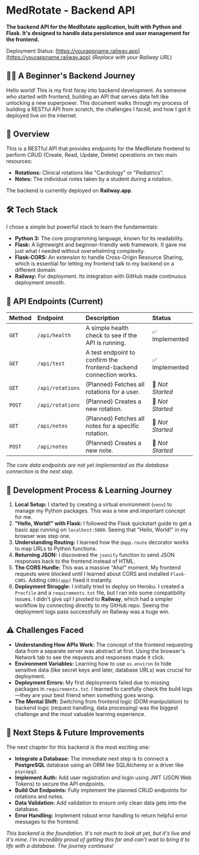 # MedRotate - Backend API

**The backend API for the MedRotate application, built with Python and Flask. It's designed to handle data persistence and user management for the frontend.**

Deployment Status: [https://yourappname.railway.app](https://yourappname.railway.app) (*Replace with your Railway URL*)

## 👨‍💻 A Beginner's Backend Journey

Hello world! This is my first foray into backend development. As someone who started with frontend, building an API that serves data felt like unlocking a new superpower. This document walks through my process of building a RESTful API from scratch, the challenges I faced, and how I got it deployed live on the internet.

## 🚀 Overview

This is a RESTful API that provides endpoints for the MedRotate frontend to perform CRUD (Create, Read, Update, Delete) operations on two main resources:
*   **Rotations:** Clinical rotations like "Cardiology" or "Pediatrics".
*   **Notes:** The individual notes taken by a student during a rotation.

The backend is currently deployed on **Railway.app**.

## 🛠️ Tech Stack

I chose a simple but powerful stack to learn the fundamentals:

*   **Python 3:** The core programming language, known for its readability.
*   **Flask:** A lightweight and beginner-friendly web framework. It gave me just what I needed without overwhelming complexity.
*   **Flask-CORS:** An extension to handle Cross-Origin Resource Sharing, which is essential for letting my frontend talk to my backend on a different domain.
*   **Railway:** For deployment. Its integration with GitHub made continuous deployment smooth.

## 📡 API Endpoints (Current)

| Method | Endpoint | Description | Status |
| :--- | :--- | :--- | :--- |
| `GET` | `/api/health` | A simple health check to see if the API is running. | ✅ Implemented |
| `GET` | `/api/test` | A test endpoint to confirm the frontend-backend connection works. | ✅ Implemented |
| `GET` | `/api/rotations` | (Planned) Fetches all rotations for a user. | 🚧 *Not Started* |
| `POST` | `/api/rotations` | (Planned) Creates a new rotation. | 🚧 *Not Started* |
| `GET` | `/api/notes` | (Planned) Fetches all notes for a specific rotation. | 🚧 *Not Started* |
| `POST` | `/api/notes` | (Planned) Creates a new note. | 🚧 *Not Started* |

*The core data endpoints are not yet implemented as the database connection is the next step.*

## 🧪 Development Process & Learning Journey

1.  **Local Setup:** I started by creating a virtual environment (`venv`) to manage my Python packages. This was a new and important concept for me.
2.  **"Hello, World!" with Flask:** I followed the Flask quickstart guide to get a basic app running on `localhost:5000`. Seeing that "Hello, World!" in my browser was step one.
3.  **Understanding Routing:** I learned how the `@app.route` decorator works to map URLs to Python functions.
4.  **Returning JSON:** I discovered the `jsonify` function to send JSON responses back to the frontend instead of HTML.
5.  **The CORS Hurdle:** This was a massive "Aha!" moment. My frontend requests were blocked until I learned about CORS and installed `Flask-CORS`. Adding `CORS(app)` fixed it instantly.
6.  **Deployment Struggle:** I initially tried to deploy on Heroku. I created a `Procfile` and a `requirements.txt` file, but I ran into some compatibility issues. I didn't give up! I pivoted to **Railway**, which had a simpler workflow by connecting directly to my GitHub repo. Seeing the deployment logs pass successfully on Railway was a huge win.

## ⚠️ Challenges Faced

*   **Understanding How APIs Work:** The concept of the frontend requesting data from a separate server was abstract at first. Using the browser's Network tab to see the requests and responses made it click.
*   **Environment Variables:** Learning how to use `os.environ` to hide sensitive data (like secret keys and later, database URLs) was crucial for deployment.
*   **Deployment Errors:** My first deployments failed due to missing packages in `requirements.txt`. I learned to carefully check the build logs—they are your best friend when something goes wrong.
*   **The Mental Shift:** Switching from frontend logic (DOM manipulation) to backend logic (request handling, data processing) was the biggest challenge and the most valuable learning experience.

## 🔮 Next Steps & Future Improvements

The next chapter for this backend is the most exciting one:

*   **Integrate a Database:** The immediate next step is to connect a **PostgreSQL** database using an ORM like SQLAlchemy or a driver like `psycopg2`.
*   **Implement Auth:** Add user registration and login using JWT (JSON Web Tokens) to secure the API endpoints.
*   **Build Out Endpoints:** Fully implement the planned CRUD endpoints for rotations and notes.
*   **Data Validation:** Add validation to ensure only clean data gets into the database.
*   **Error Handling:** Implement robust error handling to return helpful error messages to the frontend.

*This backend is the foundation. It's not much to look at yet, but it's live and it's mine. I'm incredibly proud of getting this far and can't wait to bring it to life with a database. The journey continues!*
